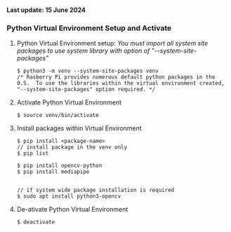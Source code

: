 <h4>Last update: 15 June 2024</h4>
<h3>Python Virtual Environment Setup and Activate</h3>

1. Python Virtual Environment setup:
    <em>You must import all system site packages to use system library with option of "--system-site-packages" </em>
    ```
    $ python3 -m venv --system-site-packages venv    
    /* Rasberry Pi provides numerous default python packages in the O.S.  To use the libraries within the virtual environment created, "--system-site-packages" option required. */
    ```
2. Activate Python Virtual Environment 
    ```
    $ source venv/bin/activate
    ```

3. Install packages within Virtual Environment 
    ``` 
    $ pip install <package-name>  
    // install package in the venv only
    $ pip list

    $ pip install opencv-python
    $ pip install mediapipe 
    

    // if system wide package installation is required
    $ sudo apt install python3-opencv    
    ```

4. De-ativate Python Virtual Environment 
    ```
    $ deactivate
    ```
